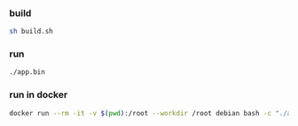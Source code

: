 
### build

```bash
sh build.sh
```

### run
```bash
./app.bin
```

### run in docker
```bash
docker run --rm -it -v $(pwd):/root --workdir /root debian bash -c "./app.bin --appimage-extract && ./squashfs-root/app"
```
